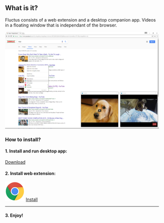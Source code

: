 ## What is it?

Fluctus consists of a web extension and a desktop companion app. Videos in a floating window that is independant of the browser.

![Chrome](context_menu.PNG "Example") 


### How to install?


#### 1. Install and run desktop app: 
   [Download](https://github.com/kivS/Fluctus/releases)



#### 2. Install web extension:

![Chrome](chrome.png "Chrome") 
[Install](url)

---



#### 3. Enjoy!
